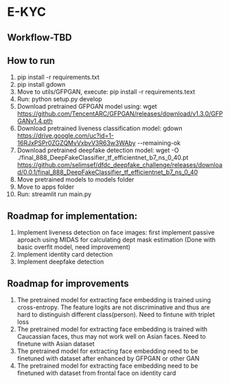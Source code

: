 # E-KYC
## Workflow-TBD
## How to run
  1. pip install -r requirements.txt
  2. pip install gdown
  3. Move to utils/GFPGAN, execute: pip install -r requirements.text
  4. Run: python setup.py develop
  5. Download pretrained GFPGAN model using: wget https://github.com/TencentARC/GFPGAN/releases/download/v1.3.0/GFPGANv1.4.pth
  6. Download pretrained liveness classification model: gdown https://drive.google.com/uc?id=1-16RJxPSPr0ZGZQMvVxbvV3R63w3WAby --remaining-ok
  7. Download pretrained deepfake detection model: wget -O ./final_888_DeepFakeClassifier_tf_efficientnet_b7_ns_0_40.pt https://github.com/selimsef/dfdc_deepfake_challenge/releases/download/0.0.1/final_888_DeepFakeClassifier_tf_efficientnet_b7_ns_0_40
  8. Move pretrained models to models folder
  9. Move to apps folder
  10. Run: streamlit run main.py
## Roadmap for implementation:
  1. Implement liveness detection on face images: first implement passive aproach using MIDAS for calculating dept mask estimation (Done with basic overfit model, need improvement)
  2. Implement identity card detection
  3. Implement deepfake detection
## Roadmap for improvements
  1. The pretrained model for extracting face embedding is trained using cross-entropy. The feature logits are not discriminative and thus are hard to distinguish different class(person). Need to fintune with triplet loss
  2. The pretrained model for extracting face embedding is trained with Caucassian faces, thus may not work well on Asian faces. Need to finetune with Asian dataset
  3. The pretrained model for extracting face embedding need to be finetuned with dataset after enhanced by GFPGAN or other GAN
  4. The pretrained model for extracting face embedding need to be finetuned with dataset from frontal face on identity card
